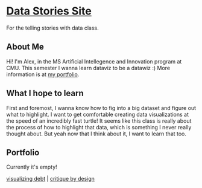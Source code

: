 # [Data Stories Site](https://alex7li.github.io/DataStories/)
For the telling stories with data class.
## About Me
Hi! I'm Alex, in the MS Artificial Intellegence and Innovation program at CMU. This semester I wanna learn dataviz to be a datawiz :)
More information is at [my portfolio](https://alex7li.github.io/about).

## What I hope to learn
First and foremost, I wanna know how to fig into a big dataset and figure out what to highlight. I want to get comfortable creating data visualizations at the speed of an incredibly fast turtle! It seems like this class is really about the process of how to highlight that data, which is something I never really thought about. But yeah now that I think about it, I want to learn that too.

## Portfolio
Currently it's empty!

[visualizing debt](visualizing-government-debt) | [critique by design](critique-by-design)
